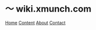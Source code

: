 
# 〜 wiki.xmunch.com

[Home](index.md)
[Content](content.md)
[About](about.md)
[Contact](http://www.xmunch.com)